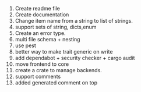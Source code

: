 1. Create readme file
2. Create documentation
3. Change item name from a string to list of strings.
4. support sets of string, dicts,enum
4. Create an error type.
4. multi file schema + nesting
5. use pest
5. better way to make trait generic on write
6. add dependabot + security checker + cargo audit
7. move frontend to core
8. create a crate to manage backends.
10. support comments
9. added generated comment on top
